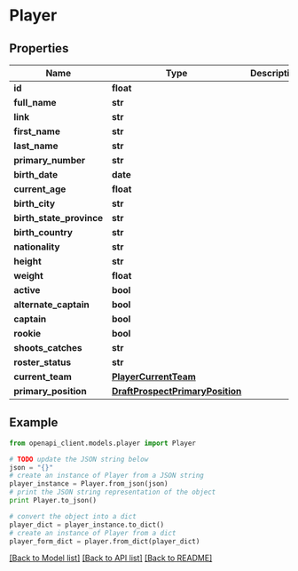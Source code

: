 # Player


## Properties

Name | Type | Description | Notes
------------ | ------------- | ------------- | -------------
**id** | **float** |  | [optional] 
**full_name** | **str** |  | [optional] 
**link** | **str** |  | [optional] 
**first_name** | **str** |  | [optional] 
**last_name** | **str** |  | [optional] 
**primary_number** | **str** |  | [optional] 
**birth_date** | **date** |  | [optional] 
**current_age** | **float** |  | [optional] 
**birth_city** | **str** |  | [optional] 
**birth_state_province** | **str** |  | [optional] 
**birth_country** | **str** |  | [optional] 
**nationality** | **str** |  | [optional] 
**height** | **str** |  | [optional] 
**weight** | **float** |  | [optional] 
**active** | **bool** |  | [optional] 
**alternate_captain** | **bool** |  | [optional] 
**captain** | **bool** |  | [optional] 
**rookie** | **bool** |  | [optional] 
**shoots_catches** | **str** |  | [optional] 
**roster_status** | **str** |  | [optional] 
**current_team** | [**PlayerCurrentTeam**](PlayerCurrentTeam.md) |  | [optional] 
**primary_position** | [**DraftProspectPrimaryPosition**](DraftProspectPrimaryPosition.md) |  | [optional] 

## Example

```python
from openapi_client.models.player import Player

# TODO update the JSON string below
json = "{}"
# create an instance of Player from a JSON string
player_instance = Player.from_json(json)
# print the JSON string representation of the object
print Player.to_json()

# convert the object into a dict
player_dict = player_instance.to_dict()
# create an instance of Player from a dict
player_form_dict = player.from_dict(player_dict)
```
[[Back to Model list]](../README.md#documentation-for-models) [[Back to API list]](../README.md#documentation-for-api-endpoints) [[Back to README]](../README.md)


